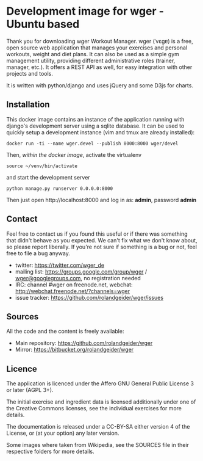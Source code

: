 Development image for wger - Ubuntu based
=========================================
Thank you for downloading wger Workout Manager. wger (ˈvɛɡɐ) is a free, open
source web application that manages your exercises and personal workouts, weight
and diet plans. It can also be used as a simple gym management utility, providing
different administrative roles (trainer, manager, etc.). It offers a REST API
as well, for easy integration with other projects and tools.

It is written with python/django and uses jQuery and some D3js for charts.

Installation
------------

This docker image contains an instance of the application running with django's
development server using a sqlite database. It can be used to quickly setup a
development instance (vim and tmux are already installed):

```docker run -ti --name wger.devel --publish 8000:8000 wger/devel```

Then, *within the docker image*, activate the virtualenv

```source ~/venv/bin/activate```

and start the development server

```python manage.py runserver 0.0.0.0:8000```

Then just open http://localhost:8000 and log in as: **admin**, password **admin**

Contact
-------

Feel free to contact us if you found this useful or if there was something that
didn't behave as you expected. We can't fix what we don't know about, so please
report liberally. If you're not sure if something is a bug or not, feel free to
file a bug anyway.

* twitter: https://twitter.com/wger_de
* mailing list: https://groups.google.com/group/wger / wger@googlegroups.com, no registration needed
* IRC: channel #wger on freenode.net, webchat: http://webchat.freenode.net/?channels=wger
* issue tracker: https://github.com/rolandgeider/wger/issues

Sources
-------

All the code and the content is freely available:

* Main repository: https://github.com/rolandgeider/wger
* Mirror: https://bitbucket.org/rolandgeider/wger

Licence
-------

The application is licenced under the Affero GNU General Public License 3 or
later (AGPL 3+).

The initial exercise and ingredient data is licensed additionally under one of
the Creative Commons licenses, see the individual exercises for more details.

The documentation is released under a CC-BY-SA either version 4 of the License,
or (at your option) any later version.

Some images where taken from Wikipedia, see the SOURCES file in their respective
folders for more details.
